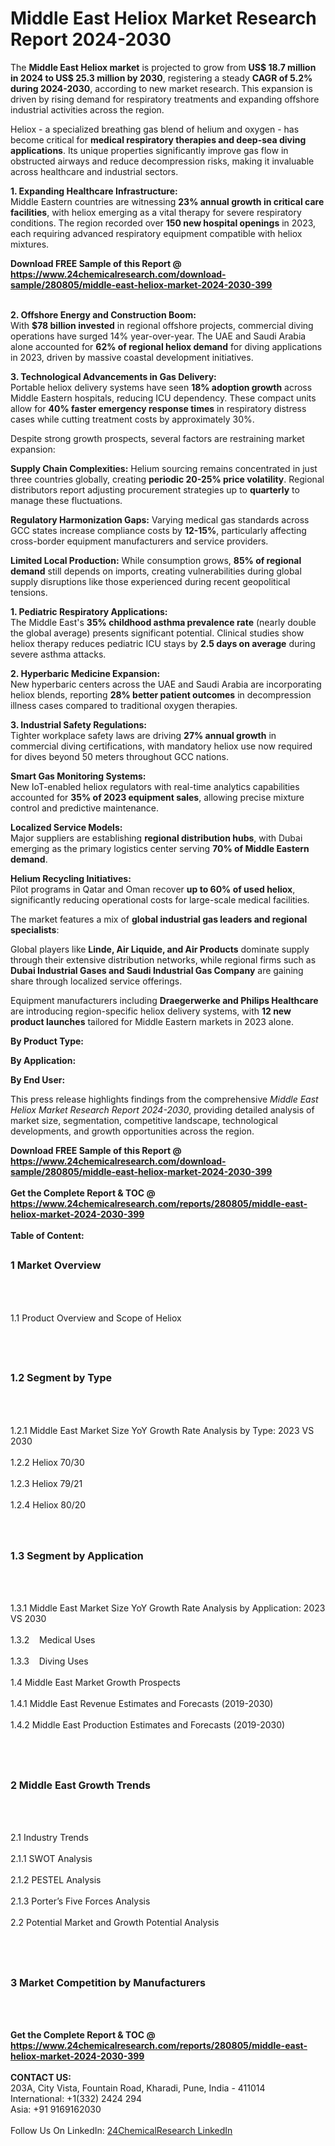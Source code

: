 <h1>Middle East Heliox Market Research Report 2024-2030</h1><p>The <strong>Middle East Heliox market</strong> is projected to grow from <strong>US$ 18.7 million in 2024 to US$ 25.3 million by 2030</strong>, registering a steady <strong>CAGR of 5.2% during 2024-2030</strong>, according to new market research. This expansion is driven by rising demand for respiratory treatments and expanding offshore industrial activities across the region.</p><p>Heliox - a specialized breathing gas blend of helium and oxygen - has become critical for <strong>medical respiratory therapies and deep-sea diving applications</strong>. Its unique properties significantly improve gas flow in obstructed airways and reduce decompression risks, making it invaluable across healthcare and industrial sectors.</p><p><strong>1. Expanding Healthcare Infrastructure:</strong><br>
Middle Eastern countries are witnessing <strong>23% annual growth in critical care facilities</strong>, with heliox emerging as a vital therapy for severe respiratory conditions. The region recorded over <strong>150 new hospital openings</strong> in 2023, each requiring advanced respiratory equipment compatible with heliox mixtures.</p><div><b>Download FREE Sample of this Report @ 
            <a href="https://www.24chemicalresearch.com/download-sample/280805/middle-east-heliox-market-2024-2030-399">
            https://www.24chemicalresearch.com/download-sample/280805/middle-east-heliox-market-2024-2030-399</a></b></div><br><p><strong>2. Offshore Energy and Construction Boom:</strong><br>
With <strong>$78 billion invested</strong> in regional offshore projects, commercial diving operations have surged 14% year-over-year. The UAE and Saudi Arabia alone accounted for <strong>62% of regional heliox demand</strong> for diving applications in 2023, driven by massive coastal development initiatives.</p><p><strong>3. Technological Advancements in Gas Delivery:</strong><br>
Portable heliox delivery systems have seen <strong>18% adoption growth</strong> across Middle Eastern hospitals, reducing ICU dependency. These compact units allow for <strong>40% faster emergency response times</strong> in respiratory distress cases while cutting treatment costs by approximately 30%.</p><p>Despite strong growth prospects, several factors are restraining market expansion:</p><p><strong>Supply Chain Complexities:</strong> Helium sourcing remains concentrated in just three countries globally, creating <strong>periodic 20-25% price volatility</strong>. Regional distributors report adjusting procurement strategies up to <strong>quarterly</strong> to manage these fluctuations.</p><p><strong>Regulatory Harmonization Gaps:</strong> Varying medical gas standards across GCC states increase compliance costs by <strong>12-15%</strong>, particularly affecting cross-border equipment manufacturers and service providers.</p><p><strong>Limited Local Production:</strong> While consumption grows, <strong>85% of regional demand</strong> still depends on imports, creating vulnerabilities during global supply disruptions like those experienced during recent geopolitical tensions.</p><p><strong>1. Pediatric Respiratory Applications:</strong><br>
The Middle East's <strong>35% childhood asthma prevalence rate</strong> (nearly double the global average) presents significant potential. Clinical studies show heliox therapy reduces pediatric ICU stays by <strong>2.5 days on average</strong> during severe asthma attacks.</p><p><strong>2. Hyperbaric Medicine Expansion:</strong><br>
New hyperbaric centers across the UAE and Saudi Arabia are incorporating heliox blends, reporting <strong>28% better patient outcomes</strong> in decompression illness cases compared to traditional oxygen therapies.</p><p><strong>3. Industrial Safety Regulations:</strong><br>
Tighter workplace safety laws are driving <strong>27% annual growth</strong> in commercial diving certifications, with mandatory heliox use now required for dives beyond 50 meters throughout GCC nations.</p><p><strong>Smart Gas Monitoring Systems:</strong><br>
	New IoT-enabled heliox regulators with real-time analytics capabilities accounted for <strong>35% of 2023 equipment sales</strong>, allowing precise mixture control and predictive maintenance.</p><p><strong>Localized Service Models:</strong><br>
	Major suppliers are establishing <strong>regional distribution hubs</strong>, with Dubai emerging as the primary logistics center serving <strong>70% of Middle Eastern demand</strong>.</p><p><strong>Helium Recycling Initiatives:</strong><br>
	Pilot programs in Qatar and Oman recover <strong>up to 60% of used heliox</strong>, significantly reducing operational costs for large-scale medical facilities.</p><p>The market features a mix of <strong>global industrial gas leaders and regional specialists</strong>:</p><p>Global players like <strong>Linde, Air Liquide, and Air Products</strong> dominate supply through their extensive distribution networks, while regional firms such as <strong>Dubai Industrial Gases and Saudi Industrial Gas Company</strong> are gaining share through localized service offerings.</p><p>Equipment manufacturers including <strong>Draegerwerke and Philips Healthcare</strong> are introducing region-specific heliox delivery systems, with <strong>12 new product launches</strong> tailored for Middle Eastern markets in 2023 alone.</p><p><strong>By Product Type:</strong></p><p><strong>By Application:</strong></p><p><strong>By End User:</strong></p><p>This press release highlights findings from the comprehensive <em>Middle East Heliox Market Research Report 2024-2030</em>, providing detailed analysis of market size, segmentation, competitive landscape, technological developments, and growth opportunities across the region.</p><div><b>Download FREE Sample of this Report @ 
            <a href="https://www.24chemicalresearch.com/download-sample/280805/middle-east-heliox-market-2024-2030-399">
            https://www.24chemicalresearch.com/download-sample/280805/middle-east-heliox-market-2024-2030-399</a></b></div><br><div><b>Get the Complete Report & TOC @ 
            <a href="https://www.24chemicalresearch.com/reports/280805/middle-east-heliox-market-2024-2030-399">
            https://www.24chemicalresearch.com/reports/280805/middle-east-heliox-market-2024-2030-399</a></b></div><br>
            <b>Table of Content:</b><p><h2><span style="font-size:16px"><strong>1 Market Overview&nbsp;&nbsp; &nbsp;</strong></span></h2><br />
<br />
<p>1.1 Product Overview and Scope of Heliox&nbsp;</p><br />
<br />
<h2><strong><span style="font-size:16px">1.2 Segment by Type&nbsp;&nbsp; &nbsp;</span></strong></h2><br />
<br />
<p>1.2.1 Middle East Market Size YoY Growth Rate Analysis by Type: 2023 VS 2030&nbsp;&nbsp; &nbsp;<br /><br />
1.2.2 Heliox 70/30&nbsp;&nbsp; &nbsp;<br /><br />
1.2.3 Heliox 79/21<br /><br />
1.2.4 Heliox 80/20<br /><br />
<br />
<h2><span style="font-size:16px"><strong>1.3 Segment by Application&nbsp;&nbsp;</strong></span></h2><br />
<br />
<p>1.3.1 Middle East Market Size YoY Growth Rate Analysis by Application: 2023 VS 2030&nbsp;&nbsp; &nbsp;<br /><br />
1.3.2&nbsp;&nbsp; &nbsp;Medical Uses<br /><br />
1.3.3&nbsp;&nbsp; &nbsp;Diving Uses<br /><br />
1.4 Middle East Market Growth Prospects&nbsp;&nbsp; &nbsp;<br /><br />
1.4.1 Middle East Revenue Estimates and Forecasts (2019-2030)&nbsp;&nbsp; &nbsp;<br /><br />
1.4.2 Middle East Production Estimates and Forecasts (2019-2030)&nbsp;&nbsp;</p><br />
<br />
<h2><span style="font-size:16px"><strong>2 Middle East Growth Trends&nbsp;&nbsp; &nbsp;</strong></span></h2><br />
<br />
<p>2.1 Industry Trends&nbsp;&nbsp; &nbsp;<br /><br />
2.1.1 SWOT Analysis&nbsp;&nbsp; &nbsp;<br /><br />
2.1.2 PESTEL Analysis&nbsp;&nbsp; &nbsp;<br /><br />
2.1.3 Porter&rsquo;s Five Forces Analysis&nbsp;&nbsp; &nbsp;<br /><br />
2.2 Potential Market and Growth Potential Analysis&nbsp;&nbsp; &nbsp;</p><br />
<br />
<h2><span style="font-size:16px"><strong>3 Market Competition by Manufacturers&nbsp;&nbsp; </strong> </span></h2><br />
<br />
<p></p><div><b>Get the Complete Report & TOC @ 
            <a href="https://www.24chemicalresearch.com/reports/280805/middle-east-heliox-market-2024-2030-399">
            https://www.24chemicalresearch.com/reports/280805/middle-east-heliox-market-2024-2030-399</a></b></div><br><b>CONTACT US:</b><br>
            203A, City Vista, Fountain Road, Kharadi, Pune, India - 411014<br>
            International: +1(332) 2424 294<br>
            Asia: +91 9169162030 <br><br>
            Follow Us On LinkedIn: <a href="https://www.linkedin.com/company/24chemicalresearch/">24ChemicalResearch LinkedIn</a>
